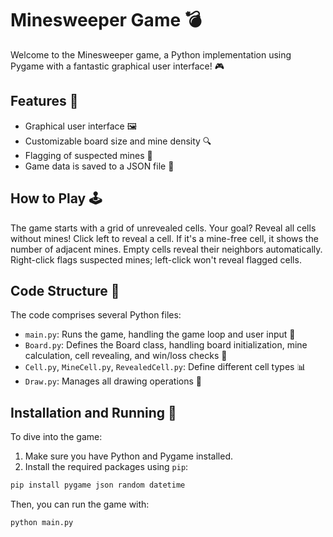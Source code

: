 # Minesweeper Game 💣

Welcome to the Minesweeper game, a Python implementation using Pygame with a fantastic graphical user interface! 🎮

## Features 🌟
- Graphical user interface 🖼️
- Customizable board size and mine density 🔍
- Flagging of suspected mines 🚩
- Game data is saved to a JSON file 💾

## How to Play 🕹️
The game starts with a grid of unrevealed cells. Your goal? Reveal all cells without mines! Click left to reveal a cell. If it's a mine-free cell, it shows the number of adjacent mines. Empty cells reveal their neighbors automatically. Right-click flags suspected mines; left-click won't reveal flagged cells.

## Code Structure 🧩
The code comprises several Python files:
- `main.py`: Runs the game, handling the game loop and user input 🎯
- `Board.py`: Defines the Board class, handling board initialization, mine calculation, cell revealing, and win/loss checks 🧭
- `Cell.py`, `MineCell.py`, `RevealedCell.py`: Define different cell types 📊
- `Draw.py`: Manages all drawing operations 🎨

## Installation and Running 🚀
To dive into the game:
1. Make sure you have Python and Pygame installed.
2. Install the required packages using `pip`: 
```bash
pip install pygame json random datetime
```

Then, you can run the game with:

```bash
python main.py
```